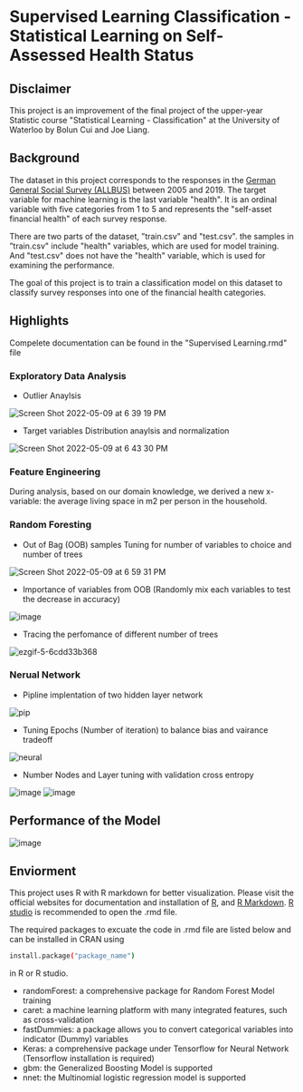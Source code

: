 # Supervised Learning Classification - Statistical Learning on Self-Assessed Health Status
## Disclaimer
This project is an improvement of the final project of the upper-year Statistic course "Statistical Learning - Classification" at the University of Waterloo by Bolun Cui and Joe Liang.
## Background
The dataset in this project corresponds to the responses in the [German General Social Survey (ALLBUS)](https://www.gesis.org/en/allbus/allbus-home/general-information) between 2005 and 2019. The target variable for machine learning is the last variable "health". It is an ordinal variable with five categories from 1 to 5 and represents the "self-asset financial health" of each survey response.

There are two parts of the dataset, ”train.csv" and "test.csv". the samples in ”train.csv" include "health" variables, which are used for model training. And "test.csv" does not have the "health" variable, which is used for examining the performance.

The goal of this project is to train a classification model on this dataset to classify survey responses into one of the financial health categories.
## Highlights
Compelete documentation can be found in the "Supervised Learning.rmd" file
### Exploratory Data Analysis
- Outlier Anaylsis

![Screen Shot 2022-05-09 at 6 39 19 PM](https://user-images.githubusercontent.com/50597009/167510234-a40d0857-18ba-49ab-9211-a77439907923.png)
- Target variables Distribution anaylsis and normalization

![Screen Shot 2022-05-09 at 6 43 30 PM](https://user-images.githubusercontent.com/50597009/167510495-4e9d4185-cff5-4c59-8182-0ef97cfe02a8.png)
### Feature Engineering
During analysis, based on our domain knowledge, we derived a new x-variable: the average living space in m2 per person in the household.
### Random Foresting
- Out of Bag (OOB) samples Tuning for number of variables to choice and number of trees

![Screen Shot 2022-05-09 at 6 59 31 PM](https://user-images.githubusercontent.com/50597009/167512133-90c355a2-6c07-428c-a0f7-16f52dadebda.png)
- Importance of variables from OOB (Randomly mix each variables to test the decrease in accuracy)

![image](https://user-images.githubusercontent.com/50597009/167512382-42b851ae-18c9-4aed-aecd-d52827a579c1.png)
- Tracing the perfomance of different number of trees

![ezgif-5-6cdd33b368](https://user-images.githubusercontent.com/50597009/167513470-1775942b-3a12-40d8-a8e1-b487fae8f6c3.gif)

### Nerual Network
- Pipline implentation of two hidden layer network

![pip](https://user-images.githubusercontent.com/50597009/167514019-340214b8-ed37-49ac-b301-653565b66ac0.gif)

- Tuning Epochs (Number of iteration) to balance bias and vairance tradeoff

![neural](https://user-images.githubusercontent.com/50597009/167511333-45ce2f77-87f2-42df-a84e-372223eaca53.gif)
- Number Nodes and Layer tuning with validation cross entropy

![image](https://user-images.githubusercontent.com/50597009/167513662-b1bc3c49-a2f1-4192-96d8-fbb189e31487.png)
![image](https://user-images.githubusercontent.com/50597009/167514574-f7be8d49-a08a-4911-8820-7f718171eabb.png)

## Performance of the Model
![image](https://user-images.githubusercontent.com/50597009/167514689-ae11686b-a180-4d94-84a5-35e78f941d42.png)


## Enviorment
This project uses R with R markdown for better visualization. Please visit the official websites for documentation and installation of [R](https://www.r-project.org/), and [R Markdown](https://rmarkdown.rstudio.com/). [R studio](https://www.rstudio.com/) is recommended to open the .rmd file.

The required packages to excuate the code in .rmd file are listed below and can be installed in CRAN using
```bash
install.package("package_name")
```
in R or R studio.
- randomForest: a comprehensive package for Random Forest Model training
- caret: a machine learning platform with many integrated features, such as cross-validation
- fastDummies: a package allows you to convert categorical variables into indicator (Dummy) variables
- Keras: a comprehensive package under Tensorflow for Neural Network (Tensorflow installation is required)
- gbm: the Generalized Boosting Model is supported
- nnet: the Multinomial logistic regression model is supported
